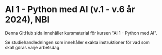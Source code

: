 # AI 1 - Python med AI (v.1 - v.6 år 2024), NBI
Denna GitHub sida innehåller kursmaterial för kursen "AI 1 - Python med AI".

Se studiehandledningen som innehåller exakta instruktioner för vad som skall göras varje arbetsdag. 
